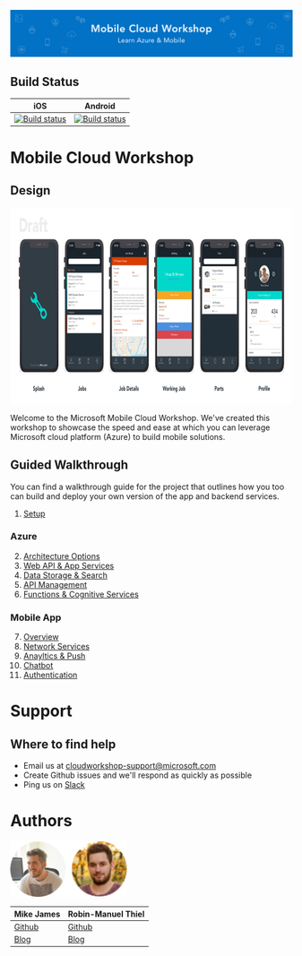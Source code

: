 
![Banner](Resources/WelcomeBanner.png)

## Build Status
| iOS  | Android |
| ------------- | ------------- |
| [![Build status](https://build.appcenter.ms/v0.1/apps/364adcc6-160d-42c9-8bd4-f3b926584c38/branches/master/badge)](https://appcenter.ms)  | [![Build status](https://build.appcenter.ms/v0.1/apps/5865dd4d-0971-48b4-8755-598455ab8677/branches/master/badge)](https://appcenter.ms)  |


# Mobile Cloud Workshop

## Design
<img src="Resources/Design/Design%20Board.png" height="350">

Welcome to the Microsoft Mobile Cloud Workshop. We've created this workshop to showcase the speed and ease at which you can leverage Microsoft cloud platform (Azure) to build mobile solutions. 

## Guided Walkthrough
You can find a walkthrough guide for the project that outlines how you too can build and deploy your own version of the app and backend services. 

1. [Setup](00_Setup/README.md)    
### Azure 
2. [Architecture Options](02_Architecture_Options/README.md)
3. [Web API & App Services](03_Web_API/README.md)
4. [Data Storage & Search](04_Data_Storage/README.md)
5. [API Management](05_API_Management/README.md)
6. [Functions & Cognitive Services](06_Functions_Cognitive_Services/README.md)
### Mobile App
7. [Overview](07_Mobile_Overview/README.md)
8. [Network Services](08_Mobile_Network_Services/README.md)
9. [Anayltics & Push](09_Anayltics_Push/README.md)
10. [Chatbot](10_Chatbot/README.md)
11. [Authentication](11_Authentication/README.md)

# Support
## Where to find help
* Email us at cloudworkshop-support@microsoft.com
* Create Github issues and we'll respond as quickly as possible 
* Ping us on [Slack](https://mobilecloudworkshop.slack.com)

# Authors
<img src="Resources/authors.png?raw=true" height="100">

| Mike James  | Robin-Manuel Thiel |
| ----------- | ------------------ |
| [Github](https://github.com/MikeCodesDotNet) |   [Github](https://github.com/robinmanuelthiel)|
| [Blog](https://mikecodes.net) |   [Blog](https://pumpingco.de/) |


